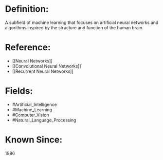 

# Definition:
A subfield of machine learning that focuses on artificial neural networks and algorithms inspired by the structure and function of the human brain.

# Reference:
- [[Neural Networks]]
- [[Convolutional Neural Networks]]
- [[Recurrent Neural Networks]]

# Fields: 
- #Artificial_Intelligence
- #Machine_Learning
- #Computer_Vision
- #Natural_Language_Processing

# Known Since:
1986

